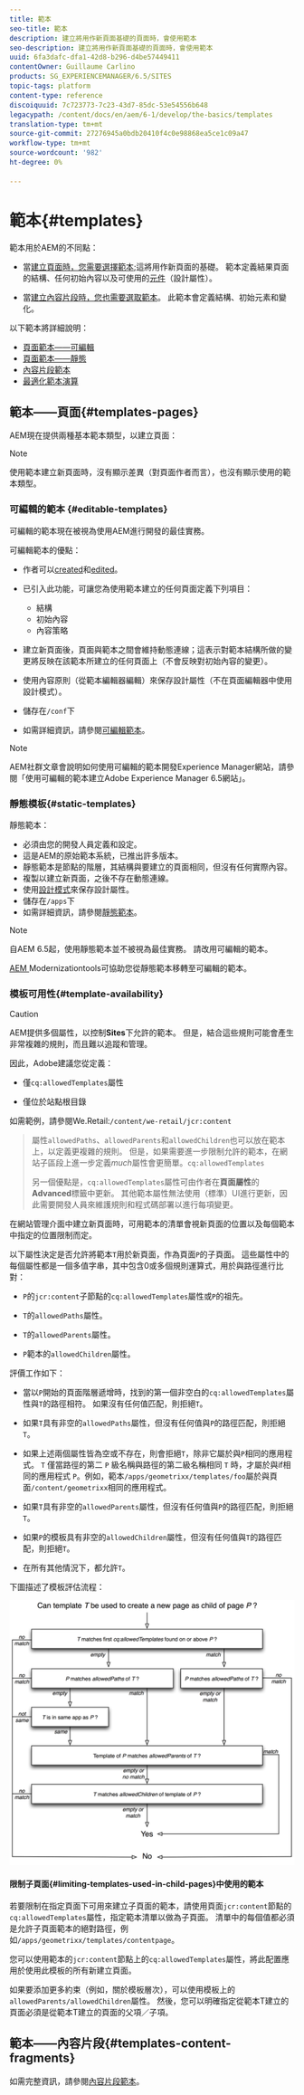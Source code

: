 ```yaml
---
title: 範本
seo-title: 範本
description: 建立將用作新頁面基礎的頁面時，會使用範本
seo-description: 建立將用作新頁面基礎的頁面時，會使用範本
uuid: 6fa3dafc-dfa1-42d8-b296-d4be57449411
contentOwner: Guillaume Carlino
products: SG_EXPERIENCEMANAGER/6.5/SITES
topic-tags: platform
content-type: reference
discoiquuid: 7c723773-7c23-43d7-85dc-53e54556b648
legacypath: /content/docs/en/aem/6-1/develop/the-basics/templates
translation-type: tm+mt
source-git-commit: 27276945a0bdb20410f4c0e98868ea5ce1c09a47
workflow-type: tm+mt
source-wordcount: '982'
ht-degree: 0%

---
```



# 範本{#templates}

範本用於AEM的不同點：

* 當[建立頁面時，您需要選擇範本](#templates-pages);這將用作新頁面的基礎。 範本定義結果頁面的結構、任何初始內容以及可使用的[元件](/help/sites-authoring/default-components.md)（設計屬性）。

* 當[建立內容片段時，您也需要選取範本](#templates-content-fragments)。 此範本會定義結構、初始元素和變化。

以下範本將詳細說明：

* [頁面範本——可編輯](/help/sites-developing/page-templates-editable.md)
* [頁面範本——靜態](/help/sites-developing/page-templates-static.md)
* [內容片段範本](/help/sites-developing/content-fragment-templates.md)
* [最適化範本演算](/help/sites-developing/templates-adaptive-rendering.md)

## 範本——頁面{#templates-pages}

AEM現在提供兩種基本範本類型，以建立頁面：

>[!NOTE]
>
>使用範本建立新頁面時，沒有顯示差異（對頁面作者而言），也沒有顯示使用的範本類型。[](/help/sites-authoring/managing-pages.md#creating-a-new-page)

### 可編輯的範本 {#editable-templates}

可編輯的範本現在被視為使用AEM進行開發的最佳實務。

可編輯範本的優點：

* 作者可以[created](/help/sites-authoring/templates.md#creating-a-new-template-template-author)和[edited](/help/sites-authoring/templates.md#editing-a-template-structure-template-author)。

* 已引入此功能，可讓您為使用範本建立的任何頁面定義下列項目：

   * 結構
   * 初始內容
   * 內容策略

* 建立新頁面後，頁面與範本之間會維持動態連線；這表示對範本結構所做的變更將反映在該範本所建立的任何頁面上（不會反映對初始內容的變更）。
* 使用內容原則（從範本編輯器編輯）來保存設計屬性（不在頁面編輯器中使用設計模式）。
* 儲存在`/conf`下
* 如需詳細資訊，請參閱[可編輯範本](/help/sites-developing/page-templates-editable.md)。

>[!NOTE]
>
>AEM社群文章會說明如何使用可編輯的範本開發Experience Manager網站，請參閱「使用可編輯的範本建立Adobe Experience Manager 6.5網站」。[](https://helpx.adobe.com/experience-manager/using/first_aem64_website.html)

### 靜態模板{#static-templates}

靜態範本：

* 必須由您的開發人員定義和設定。
* 這是AEM的原始範本系統，已推出許多版本。
* 靜態範本是節點的階層，其結構與要建立的頁面相同，但沒有任何實際內容。
* 複製以建立新頁面，之後不存在動態連線。
* 使用[設計模式](/help/sites-authoring/default-components-designmode.md)來保存設計屬性。
* 儲存在`/apps`下
* 如需詳細資訊，請參閱[靜態範本](/help/sites-developing/page-templates-static.md)。

>[!NOTE]
>
>自AEM 6.5起，使用靜態範本並不被視為最佳實務。 請改用可編輯的範本。
>
>[AEM ](modernization-tools.md) Modernizationtools可協助您從靜態範本移轉至可編輯的範本。

### 模板可用性{#template-availability}

>[!CAUTION]
>
>AEM提供多個屬性，以控制&#x200B;**Sites**&#x200B;下允許的範本。 但是，結合這些規則可能會產生非常複雜的規則，而且難以追蹤和管理。
>
>因此，Adobe建議您從定義：
>
>* 僅`cq:allowedTemplates`屬性
   >
   >
* 僅位於站點根目錄
>
>
如需範例，請參閱We.Retail:`/content/we-retail/jcr:content`
>
>屬性`allowedPaths`、`allowedParents`和`allowedChildren`也可以放在範本上，以定義更複雜的規則。 但是，如果需要進一步限制允許的範本，在網站子區段上進一步定義&#x200B;*much*&#x200B;屬性會更簡單。`cq:allowedTemplates`
>
>另一個優點是，`cq:allowedTemplates`屬性可由作者在&#x200B;**頁面屬性**&#x200B;的&#x200B;**Advanced**&#x200B;標籤中更新。 其他範本屬性無法使用（標準）UI進行更新，因此需要開發人員來維護規則和程式碼部署以進行每項變更。

在網站管理介面中建立新頁面時，可用範本的清單會視新頁面的位置以及每個範本中指定的位置限制而定。

以下屬性決定是否允許將範本`T`用於新頁面，作為頁面`P`的子頁面。 這些屬性中的每個屬性都是一個多值字串，其中包含0或多個規則運算式，用於與路徑進行比對：

* `P`的`jcr:content`子節點的`cq:allowedTemplates`屬性或`P`的祖先。

* `T`的`allowedPaths`屬性。

* `T`的`allowedParents`屬性。

* `P`範本的`allowedChildren`屬性。

評價工作如下：

* 當以`P`開始的頁面階層遞增時，找到的第一個非空白的`cq:allowedTemplates`屬性與`T`的路徑相符。 如果沒有任何值匹配，則拒絕`T`。

* 如果`T`具有非空的`allowedPaths`屬性，但沒有任何值與`P`的路徑匹配，則拒絕`T`。

* 如果上述兩個屬性皆為空或不存在，則會拒絕`T`，除非它屬於與`P`相同的應用程式。 `T` 僅當路徑的第二 `P` 級名稱與路徑的第二級名稱相同 `T` 時，才屬於與if相同的應用程式 `P`。例如，範本`/apps/geometrixx/templates/foo`屬於與頁面`/content/geometrixx`相同的應用程式。

* 如果`T`具有非空的`allowedParents`屬性，但沒有任何值與`P`的路徑匹配，則拒絕`T`。

* 如果`P`的模板具有非空的`allowedChildren`屬性，但沒有任何值與`T`的路徑匹配，則拒絕`T`。

* 在所有其他情況下，都允許`T`。

下圖描述了模板評估流程：

![chlimage_1-176](assets/chlimage_1-176.png)

#### 限制子頁面{#limiting-templates-used-in-child-pages}中使用的範本

若要限制在指定頁面下可用來建立子頁面的範本，請使用頁面`jcr:content`節點的`cq:allowedTemplates`屬性，指定範本清單以做為子頁面。 清單中的每個值都必須是允許子頁面範本的絕對路徑，例如`/apps/geometrixx/templates/contentpage`。

您可以使用範本的`jcr:content`節點上的`cq:allowedTemplates`屬性，將此配置應用於使用此模板的所有新建立頁面。

如果要添加更多約束（例如，關於模板層次），可以使用模板上的`allowedParents/allowedChildren`屬性。 然後，您可以明確指定從範本T建立的頁面必須是從範本T建立的頁面的父項／子項。

## 範本——內容片段{#templates-content-fragments}

如需完整資訊，請參閱[內容片段範本](/help/sites-developing/content-fragment-templates.md)。

